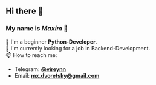 ## Hi there 👋
### My name is *Maxim* 👾

🌱 I'm a beginner **Python-Developer**.<br>
💼 I'm currently looking for a job in Backend-Development.<br>
📫 How to reach me:
  - Telegram: [**@vireynn**](https://t.me/vireynn)
  - Email: **mx.dvoretsky@gmail.com**


<!--
**Vireynn/vireynn** is a ✨ _special_ ✨ repository because its `README.md` (this file) appears on your GitHub profile.

Here are some ideas to get you started:

- 🔭 I’m currently working on ...
- 🌱 I’m currently learning ...
- 👯 I’m looking to collaborate on ...
- 🤔 I’m looking for help with ...
- 💬 Ask me about ...
- 📫 How to reach me: ...
- 😄 Pronouns: ...
- ⚡ Fun fact: ...
-->
